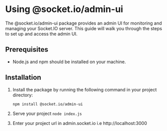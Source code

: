 # Using @socket.io/admin-ui

The @socket.io/admin-ui package provides an admin UI for monitoring and managing your Socket.IO server. This guide will walk you through the steps to set up and access the admin UI.

## Prerequisites

- Node.js and npm should be installed on your machine.

## Installation

1. Install the package by running the following command in your project directory:

   ```shell
   npm install @socket.io/admin-ui
   ```

2. Serve your project `node index.js`

3. Enter your project url in admin.socket.io i.e http://localhost:3000
